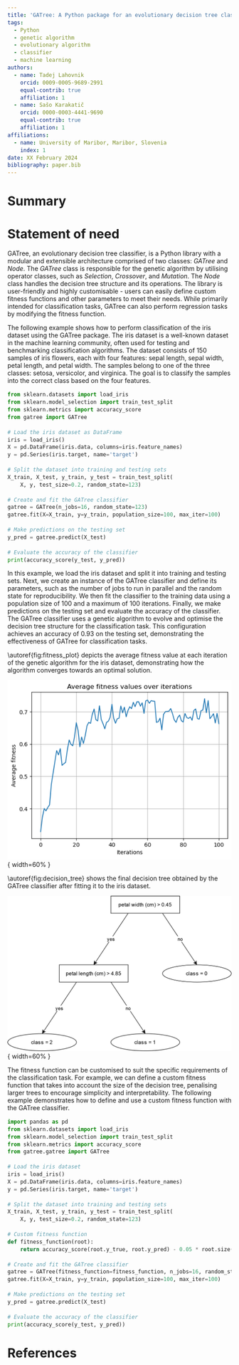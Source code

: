 ```yaml
---
title: 'GATree: A Python package for an evolutionary decision tree classifier'
tags:
  - Python
  - genetic algorithm
  - evolutionary algorithm
  - classifier
  - machine learning
authors:
  - name: Tadej Lahovnik
    orcid: 0009-0005-9689-2991
    equal-contrib: true
    affiliation: 1
  - name: Sašo Karakatič
    orcid: 0000-0003-4441-9690
    equal-contrib: true
    affiliation: 1
affiliations:
  - name: University of Maribor, Maribor, Slovenia
    index: 1
date: XX February 2024
bibliography: paper.bib
---
```


# Summary



# Statement of need

GATree, an evolutionary decision tree classifier, is a Python library with a modular and extensible architecture comprised of two classes: _GATree_ and _Node_. The _GATree_ class is responsible for the genetic algorithm by utilising operator classes, such as _Selection_, _Crossover_, and _Mutation_. The _Node_ class handles the decision tree structure and its operations. The library is user-friendly and highly customisable - users can easily define custom fitness functions and other parameters to meet their needs. While primarily intended for classification tasks, GATree can also perform regression tasks by modifying the fitness function.

The following example shows how to perform classification of the iris dataset using the GATree package. The iris dataset is a well-known dataset in the machine learning community, often used for testing and benchmarking classification algorithms. The dataset consists of 150 samples of iris flowers, each with four features: sepal length, sepal width, petal length, and petal width. The samples belong to one of the three classes: setosa, versicolor, and virginica. The goal is to classify the samples into the correct class based on the four features.

```python
from sklearn.datasets import load_iris
from sklearn.model_selection import train_test_split
from sklearn.metrics import accuracy_score
from gatree import GATree

# Load the iris dataset as DataFrame
iris = load_iris()
X = pd.DataFrame(iris.data, columns=iris.feature_names)
y = pd.Series(iris.target, name='target')

# Split the dataset into training and testing sets
X_train, X_test, y_train, y_test = train_test_split(
    X, y, test_size=0.2, random_state=123)

# Create and fit the GATree classifier
gatree = GATree(n_jobs=16, random_state=123)
gatree.fit(X=X_train, y=y_train, population_size=100, max_iter=100)

# Make predictions on the testing set
y_pred = gatree.predict(X_test)

# Evaluate the accuracy of the classifier
print(accuracy_score(y_test, y_pred))
```

In this example, we load the iris dataset and split it into training and testing sets. Next, we create an instance of the GATree classifier and define its parameters, such as the number of jobs to run in parallel and the random state for reproducibility. We then fit the classifier to the training data using a population size of 100 and a maximum of 100 iterations. Finally, we make predictions on the testing set and evaluate the accuracy of the classifier. The GATree classifier uses a genetic algorithm to evolve and optimise the decision tree structure for the classification task. This configuration achieves an accuracy of 0.93 on the testing set, demonstrating the effectiveness of GATree for classification tasks.

\autoref{fig:fitness_plot} depicts the average fitness value at each iteration of the genetic algorithm for the iris dataset, demonstrating how the algorithm converges towards an optimal solution.

![Average fitness value at each iteration of the genetic algorithm for the iris dataset.\label{fig:fitness_plot}](./images/fitness_value.png){ width=60% }

\autoref{fig:decision_tree} shows the final decision tree obtained by the GATree classifier after fitting it to the iris dataset.

![Final decision tree obtained by the GATree classifier.\label{fig:decision_tree}](./images/decision_tree.png){ width=60% }

The fitness function can be customised to suit the specific requirements of the classification task. For example, we can define a custom fitness function that takes into account the size of the decision tree, penalising larger trees to encourage simplicity and interpretability. The following example demonstrates how to define and use a custom fitness function with the GATree classifier.

```python
import pandas as pd
from sklearn.datasets import load_iris
from sklearn.model_selection import train_test_split
from sklearn.metrics import accuracy_score
from gatree.gatree import GATree

# Load the iris dataset
iris = load_iris()
X = pd.DataFrame(iris.data, columns=iris.feature_names)
y = pd.Series(iris.target, name='target')

# Split the dataset into training and testing sets
X_train, X_test, y_train, y_test = train_test_split(
    X, y, test_size=0.2, random_state=123)

# Custom fitness function
def fitness_function(root):
    return accuracy_score(root.y_true, root.y_pred) - 0.05 * root.size()

# Create and fit the GATree classifier
gatree = GATree(fitness_function=fitness_function, n_jobs=16, random_state=123)
gatree.fit(X=X_train, y=y_train, population_size=100, max_iter=100)

# Make predictions on the testing set
y_pred = gatree.predict(X_test)

# Evaluate the accuracy of the classifier
print(accuracy_score(y_test, y_pred))
```

# References
